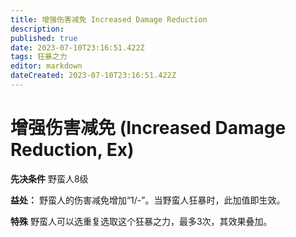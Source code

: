 ```yaml
---
title: 增强伤害减免 Increased Damage Reduction
description: 
published: true
date: 2023-07-10T23:16:51.422Z
tags: 狂暴之力
editor: markdown
dateCreated: 2023-07-10T23:16:51.422Z
---
```


# 增强伤害减免 (Increased Damage Reduction, Ex)
**先决条件** 野蛮人8级

**益处：** 野蛮人的伤害减免增加“1/-”。当野蛮人狂暴时，此加值即生效。

**特殊** 野蛮人可以选重复选取这个狂暴之力，最多3次，其效果叠加。